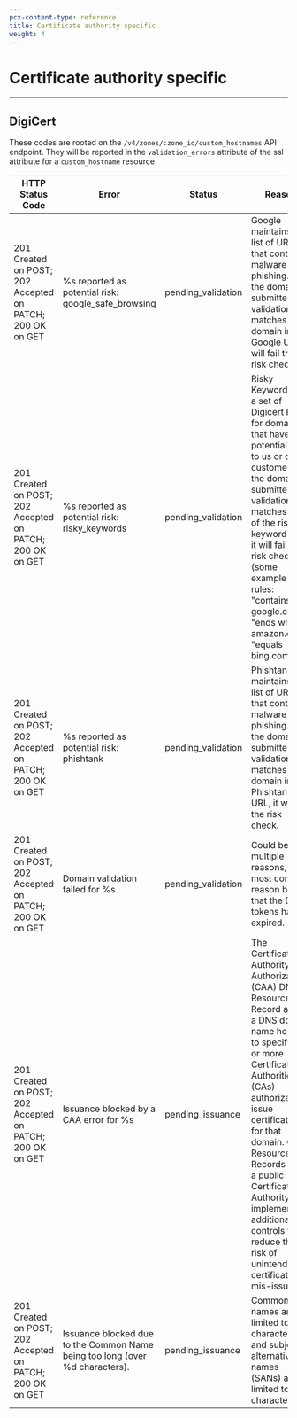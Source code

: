```yaml
---
pcx-content-type: reference
title: Certificate authority specific
weight: 4
---
```


# Certificate authority specific

---

## DigiCert

These codes are rooted on the `/v4/zones/:zone_id/custom_hostnames` API endpoint. They will be reported in the `validation_errors` attribute of the ssl attribute for a `custom_hostname` resource.

| HTTP Status Code                                          | Error                                                                        | Status             | Reason                                                                                                                                                                                                                                                                                                                                                            |
| --------------------------------------------------------- | ---------------------------------------------------------------------------- | ------------------ | ----------------------------------------------------------------------------------------------------------------------------------------------------------------------------------------------------------------------------------------------------------------------------------------------------------------------------------------------------------------- |
| 201 Created on POST; 202 Accepted on PATCH; 200 OK on GET | %s reported as potential risk: google_safe_browsing                          | pending_validation | Google maintains a list of URLs that contain malware or phishing. If the domain submitted for validation matches any domain in a Google URL, it will fail the risk check.                                                                                                                                                                                         |
| 201 Created on POST; 202 Accepted on PATCH; 200 OK on GET | %s reported as potential risk: risky_keywords                                | pending_validation | Risky Keywords are a set of Digicert Rules for domains that have potential risk to us or our customers. If the domain submitted for validation matches any of the risky keyword rules it will fail the risk check. (some example rules: "contains google.com", "ends with amazon.com", "equals bing.com")                                                         |
| 201 Created on POST; 202 Accepted on PATCH; 200 OK on GET | %s reported as potential risk: phishtank                                     | pending_validation | Phishtank maintains a list of URLs that contain malware or phishing. If the domain submitted for validation matches any domain in a Phishtank URL, it will fail the risk check.                                                                                                                                                                                   |
| 201 Created on POST; 202 Accepted on PATCH; 200 OK on GET | Domain validation failed for %s                                              | pending_validation | Could be multiple reasons, with most common reason being that the DCV tokens have expired.                                                                                                                                                                                                                                      |
| 201 Created on POST; 202 Accepted on PATCH; 200 OK on GET | Issuance blocked by a CAA error for %s                                       | pending_issuance   | The Certification Authority Authorization (CAA) DNS Resource Record allows a DNS domain name holder to specify one or more Certification Authorities (CAs) authorized to issue certificates for that domain. CAA Resource Records allow a public Certification Authority to implement additional controls to reduce the risk of unintended certificate mis-issue. |
| 201 Created on POST; 202 Accepted on PATCH; 200 OK on GET | Issuance blocked due to the Common Name being too long (over %d characters). | pending_issuance   | Common names are limited to 64 characters and subject alternative names (SANs) are limited to 255 characters.                                                                                                                                                                                                                                                     |
